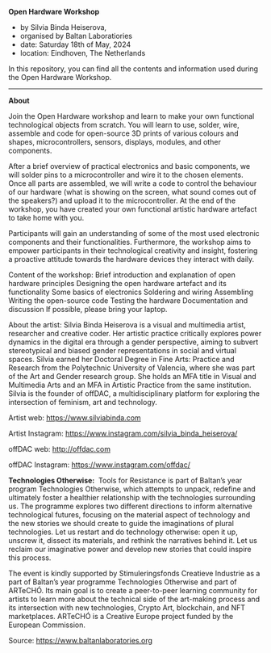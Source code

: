 **Open Hardware Workshop**

- by Silvia Binda Heiserova, 
- organised by Baltan Laboratiories
- date: Saturday 18th of May, 2024
- location: Eindhoven, The Netherlands

In this repository, you can find all the contents and information used during the Open Hardware Workshop.

______

**About**

Join the Open Hardware workshop and learn to make your own functional technological objects from scratch. You will learn to use, solder, wire, assemble and code for open-source 3D prints of various colours and shapes, microcontrollers, sensors, displays, modules, and other components.

After a brief overview of practical electronics and basic components, we will solder pins to a microcontroller and wire it to the chosen elements. Once all parts are assembled, we will write a code to control the behaviour of our hardware (what is showing on the screen, what sound comes out of the speakers?) and upload it to the microcontroller. At the end of the workshop, you have created your own functional artistic hardware artefact to take home with you.

Participants will gain an understanding of some of the most used electronic components and their functionalities. Furthermore, the workshop aims to empower participants in their technological creativity and insight, fostering a proactive attitude towards the hardware devices they interact with daily.

Content of the workshop:
Brief introduction and explanation of open hardware principles
Designing the open hardware artefact and its functionality
Some basics of electronics
Soldering and wiring
Assembling
Writing the open-source code
Testing the hardware
Documentation and discussion
If possible, please bring your laptop.

About the artist:
Silvia Binda Heiserova is a visual and multimedia artist, researcher and creative coder. Her artistic practice critically explores power dynamics in the digital era through a gender perspective, aiming to subvert stereotypical and biased gender representations in social and virtual spaces. Silvia earned her Doctoral Degree in Fine Arts: Practice and Research from the Polytechnic University of Valencia, where she was part of the Art and Gender research group. She holds an MFA title in Visual and Multimedia Arts and an MFA in Artistic Practice from the same institution. Silvia is the founder of offDAC, a multidisciplinary platform for exploring the intersection of feminism, art and technology.

Artist web: https://www.silviabinda.com

Artist Instagram: https://www.instagram.com/silvia_binda_heiserova/

offDAC web: http://offdac.com

offDAC Instagram: https://www.instagram.com/offdac/

**Technologies Otherwise:**  Tools for Resistance is part of Baltan’s year program Technologies Otherwise, which attempts to unpack, redefine and ultimately foster a healthier relationship with the technologies surrounding us. The programme explores two different directions to inform alternative technological futures, focusing on the material aspect of technology and the new stories we should create to guide the imaginations of plural technologies. Let us restart and do technology otherwise: open it up, unscrew it, dissect its materials, and rethink the narratives behind it. Let us reclaim our imaginative power and develop new stories that could inspire this process.

The event is kindly supported by Stimuleringsfonds Creatieve Industrie as a part of Baltan’s year programme Technologies Otherwise and part of ARTeCHÓ. Its main goal is to create a peer-to-peer learning community for artists to learn more about the technical side of the art-making process and its intersection with new technologies, Crypto Art, blockchain, and NFT marketplaces. ARTeCHÓ is a Creative Europe project funded by the European Commission.

Source: https://www.baltanlaboratories.org
